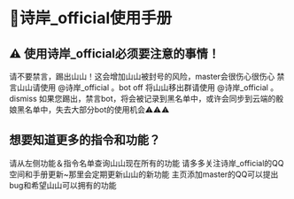 # 📖诗岸_official使用手册
## ⚠ 使用诗岸_official必须要注意的事情！
  请不要禁言，踢出山山！这会增加山山被封号的风险，master会很伤心很伤心
  禁言山山请使用 @诗岸_official 。bot off 
  将山山移出群请使用 @诗岸_official 。dismiss
  如果您踢出，禁言bot，将会被记录到黑名单中，或许会同步到云端的骰娘黑名单中，失去大部分bot的使用机会⚠⚠⚠ 

## 想要知道更多的指令和功能？
  请从左侧功能＆指令名单查询山山现在所有的功能
  请多多关注诗岸_official的QQ空间和手册更新~那里会定期更新山山的新功能
  主页添加master的QQ可以提出bug和希望山山可以拥有的功能
